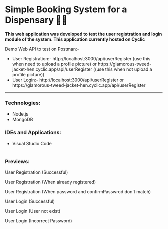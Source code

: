 # Simple Booking System for a Dispensary 🏥🔐

<b>This web application was developed to test the user registration and login module of the system. This application currently hosted on Cyclic</b>

Demo Web API to test on Postman:-
<ul>
   <li>User Registration:- <a>http://localhost:3000/api/userRegister</a> (use this when need to upload a profile picture) or <a>https://glamorous-tweed-jacket-hen.cyclic.app/api/userRegister</a> ((use this when not upload a profile picture))</li>
   <li>User Login:- <a>http://localhost:3000/api/userRegister</a> or <a>https://glamorous-tweed-jacket-hen.cyclic.app/api/userRegister</a></li>
</ul>

---

<h3>Technologies:</h3>
<ul>
   <li>Node.js</li>
   <li>MongoDB</li>
</ul>

<h3>IDEs and Applications:</h3>
<ul>
  <li>Visual Studio Code</li>
</ul>

#

<h3>Previews:</h3>

User Registration (Successful)
<img src= "">

User Registration (When already registered)
<img src= "">

User Registration (When password and confirmPasswrod don't match)
<img src= "">

User Login (Successful)
<img src= "">

User Login (User not exist)
<img src= "">

User Login (Incorrect Password)
<img src= "">
